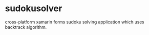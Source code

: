 # sudokusolver
cross-platform xamarin forms sudoku solving application which uses backtrack algorithm. 

